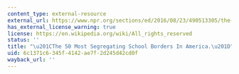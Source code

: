 ```yaml
---
content_type: external-resource
external_url: https://www.npr.org/sections/ed/2016/08/23/490513305/the-50-most-segregating-school-borders-in-america
has_external_license_warning: true
license: https://en.wikipedia.org/wiki/All_rights_reserved
status: ''
title: "\u201CThe 50 Most Segregating School Borders In America.\u201D"
uid: 6c1371c6-345f-4142-ae7f-2d245d42cd0f
wayback_url: ''
---
```

